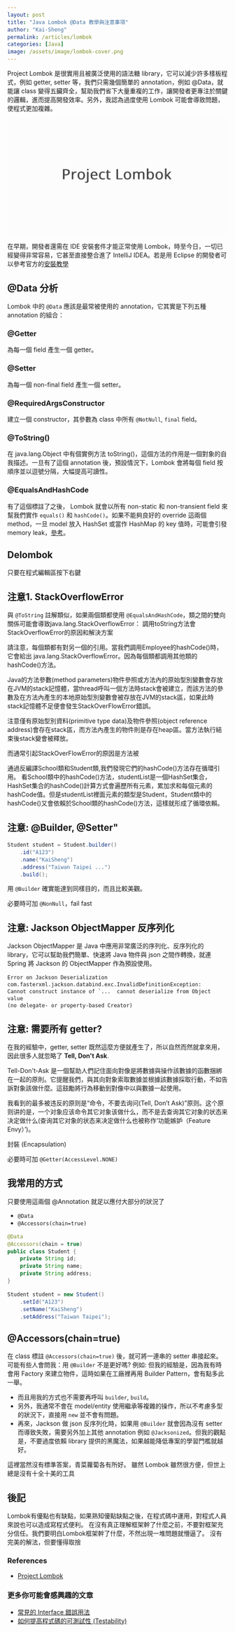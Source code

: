 ```yaml
---
layout: post
title: "Java Lombok @Data 教學與注意事項"
author: "Kai-Sheng"
permalink: /articles/lombok
categories: [Java]
image: /assets/image/lombok-cover.png
--- 
```


Project Lombok 是很實用且被廣泛使用的語法糖 library，它可以減少許多樣板程式，例如 getter, setter 等，我們只需幾個簡單的 annotation，例如 @Data，就能讓 class 變得五臟齊全，幫助我們省下大量重複的工作，讓開發者更專注於關鍵的邏輯，進而提高開發效率。另外，我認為過度使用 Lombok 可能會導致問題，使程式更加複雜。


![lombok](/assets/image/lombok-cover.png)

在早期，開發者還需在 IDE 安裝套件才能正常使用 Lombok，時至今日，一切已經變得非常容易，它甚至直接整合進了 IntelliJ IDEA。若是用 Eclipse 的開發者可以參考官方的[安裝教學](https://projectlombok.org/setup/eclipse)

## **@Data 分析**
Lombok 中的 `@Data` 應該是最常被使用的 annotation，它其實是下列五種 annotation 的組合：
### **@Getter**
為每一個 field 產生一個 getter。
### **@Setter**
為每一個 non-final field 產生一個 setter。
  
### **@RequiredArgsConstructor**
建立一個 constructor，其參數為 class 中所有 `@NotNull`, `final` field。

### **@ToString()**
在 java.lang.Object 中有個實例方法 toString()，這個方法的作用是一個對象的自我描述。一旦有了這個 annotation 後，預設情況下，Lombok 會將每個 field 按順序並以逗號分隔，大幅提高可讀性。

### **@EqualsAndHashCode**
有了這個標註了之後， Lombok 就會以所有 non-static 和 non-transient field 來幫我們實作 `equals()` 和 `hashCode()`。如果不能夠良好的 override 這兩個 method，一旦 model 放入 HashSet 或當作 HashMap 的 key 值時，可能會引發 memory leak，[參考](https://www.baeldung.com/java-memory-leaks#3-improper-equals-and-hashcode-implementations)。

## **Delombok**
只要在程式編輯區按下右鍵

## **注意1. StackOverflowError**
與 `@ToString` 註解類似，如果兩個類都使用 `@EqualsAndHashCode`，類之間的雙向關係可能會導致java.lang.StackOverflowError：
調用toString方法會StackOverflowError的原因和解決方案

請注意，每個類都有對另一個的引用。當我們調用Employee的hashCode()時，它會給出 java.lang.StackOverflowError。因為每個類都調用其他類的hashCode()方法。


Java的方法參數(method parameters)物件參照或方法內的原始型別變數會存放在JVM的stack記憶體，當thread呼叫一個方法時stack會被建立，而該方法的參數及在方法內產生的本地原始型別變數會被存放在JVM的stack區，如果此時stack記憶體不足便會發生StackOverFlowError錯誤。

注意僅有原始型別資料(primitive type data)及物件參照(object reference address)會存在stack區，而方法內產生的物件則是存在heap區。當方法執行結束後stack變會被釋放。

而通常引起StackOverFlowError的原因是方法被

通過反編譯School類和Student類,我們發現它們的hashCode()方法存在循環引用。
看School類中的hashCode()方法，studentList是一個HashSet集合，HashSet集合的hashCode()計算方式會遍歷所有元素，累加求和每個元素的hashCode值。但是studentList裡面元素的類型是Student，Student類中的hashCode()又會依賴於School類的hashCode()方法，這樣就形成了循環依賴。


## **注意: @Builder, @Setter**" 


```java
Student student = Student.builder()
    .id("A123")
    .name("KaiSheng")
    .address("Taiwan Taipei ...")
    .build();
```
用 `@Builder` 確實能達到同樣目的，而且比較美觀。

必要時可加 `@NonNull`，fail fast



## **注意: Jackson ObjectMapper 反序列化**
Jackson ObjectMapper 是 Java 中應用非常廣泛的序列化、反序列化的 library，它可以幫助我們簡單、快速將 Java 物件與 json 之間作轉換，就連 Spring 將 Jackson 的 ObjectMapper 作為預設使用。


```
Error on Jackson Deserialization
com.fasterxml.jackson.databind.exc.InvalidDefinitionException: 
Cannot construct instance of `...  cannot deserialize from Object value 
(no delegate- or property-based Creator)
```


## **注意: 需要所有 getter?**
在我的經驗中，getter, setter 既然這麼方便就產生了，所以自然而然就拿來用，因此很多人就忽略了 **Tell, Don't Ask**.

Tell-Don't-Ask 是一個幫助人們記住面向對像是將數據與操作該數據的函數捆綁在一起的原則。它提醒我們，與其向對象索取數據並根據該數據採取行動，不如告訴對象該做什麼。這鼓勵將行為移動到對像中以與數據一起使用。

我看到的最多被违反的原则是“命令，不要去询问(Tell, Don’t Ask)”原则。这个原则讲的是，一个对象应该命令其它对象该做什么，而不是去查询其它对象的状态来决定做什么(查询其它对象的状态来决定做什么也被称作‘功能嫉妒（Feature Envy）’)。

封裝 (Encapsulation)  

必要時可加 `@Getter(AccessLevel.NONE)`


## **我常用的方式**
只要使用這兩個 @Annotation 就足以應付大部分的狀況了
- `@Data`
- `@Accessors(chain=true)`

```java
@Data
@Accessors(chain = true)
public class Student {
    private String id;
    private String name;
    private String address; 
}
```

```java
Student student = new Student()
    .setId("A123")
    .setName("KaiSheng")
    .setAddress("Taiwan Taipei");
```

## **@Accessors(chain=true)**
在 class 標註 `@Accessors(chain=true)` 後，就可將一連串的 setter 串接起來。可能有些人會問我：用 `@Builder` 不是更好嗎? 例如:
但我的經驗是，因為我有時會用 Factory 來建立物件，這時如果在工廠裡再用 Builder Pattern，會有點多此一舉。

- 而且用我的方式也不需要再呼叫 `builder`, `build`。
- 另外，我通常不會在 model/entity 使用繼承等複雜的操作，所以不考慮多型的狀況下，直接用 `new` 並不會有問題。
- 再來，Jackson 做 json 反序列化時，如果用 `@Builder` 就會因為沒有 setter 而導致失敗，需要另外加上其他 annotation 例如 `@Jacksonized`。但我的觀點是，不要過度依賴 library 提供的黑魔法，如果越能降低專案的學習門檻就越好。

這裡當然沒有標準答案，青菜蘿蔔各有所好。
雖然 Lombok 雖然很方便，但世上總是沒有十全十美的工具

## **後記**
Lombok有優點也有缺點，如果熟知優點缺點之後，在程式碼中運用，對程式人員來說也可以造成寫程式便利。
在沒有真正理解框架幹了什麼之前，不要對框架充分信任。我們要明白Lombok框架幹了什麼，不然出現一堆問題就懵逼了。
沒有完美的解法，但要懂得取捨

### **References**
- [Project Lombok](https://projectlombok.org/)

### **更多你可能會感興趣的文章**
- [常見的 Interface 錯誤用法](/articles/anti-pattern-of-java-interface-impl-style)
- [如何提高程式碼的可測試性 (Testability)](/articles/testability)